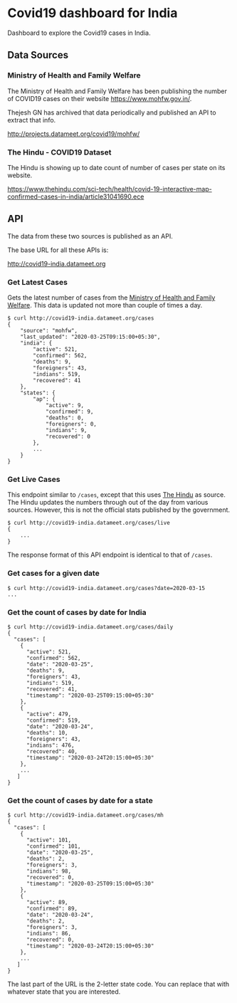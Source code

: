 # Covid19 dashboard for India

Dashboard to explore the Covid19 cases in India.

## Data Sources

### Ministry of Health and Family Welfare

The Ministry of Health and Family Welfare has been publishing the number of COVID19 cases on their website https://www.mohfw.gov.in/.

Thejesh GN has archived that data periodically and published an API to extract that info.

http://projects.datameet.org/covid19/mohfw/

### The Hindu - COVID19 Dataset

The Hindu is showing up to date count of number of cases per state on its website.

https://www.thehindu.com/sci-tech/health/covid-19-interactive-map-confirmed-cases-in-india/article31041690.ece

## API

The data from these two sources is published as an API. 

The base URL for all these APIs is:

http://covid19-india.datameet.org

### Get Latest Cases


Gets the latest number of cases from the [Ministry of Health and Family Welfare][mohfw]. This data is updated not more than couple of times a day.

[mohfw]: https://www.mohfw.gov.in/

```
$ curl http://covid19-india.datameet.org/cases
{
	"source": "mohfw",
	"last_updated": "2020-03-25T09:15:00+05:30",
	"india": {
	    "active": 521,
	    "confirmed": 562,
	    "deaths": 9,
	    "foreigners": 43,
	    "indians": 519,
	    "recovered": 41
	},
	"states": {
		"ap": {
			"active": 9,
			"confirmed": 9,
			"deaths": 0,
			"foreigners": 0,
			"indians": 9,
			"recovered": 0				
		},
		...
	}
}
```

### Get Live Cases

This endpoint similar to `/cases`, except that this uses [The Hindu][thehindu] as source. The Hindu updates the numbers through out of the day from various sources. However, this is not the official stats published by the government.

```
$ curl http://covid19-india.datameet.org/cases/live
{
	...
}
```

The response format of this API endpoint is identical to that of `/cases`.


[thehindu]: https://www.thehindu.com/sci-tech/health/covid-19-interactive-map-confirmed-cases-in-india/article31041690.ece

### Get cases for a given date

```
$ curl http://covid19-india.datameet.org/cases?date=2020-03-15
...
```

### Get the count of cases by date for India

```
$ curl http://covid19-india.datameet.org/cases/daily
{
  "cases": [
    {
      "active": 521,
      "confirmed": 562,
      "date": "2020-03-25",
      "deaths": 9,
      "foreigners": 43,
      "indians": 519,
      "recovered": 41,
      "timestamp": "2020-03-25T09:15:00+05:30"
    },
    {
      "active": 479,
      "confirmed": 519,
      "date": "2020-03-24",
      "deaths": 10,
      "foreigners": 43,
      "indians": 476,
      "recovered": 40,
      "timestamp": "2020-03-24T20:15:00+05:30"
    },
    ...
   ]
}
```

### Get the count of cases by date for a state

```
$ curl http://covid19-india.datameet.org/cases/mh
{
  "cases": [
    {
      "active": 101,
      "confirmed": 101,
      "date": "2020-03-25",
      "deaths": 2,
      "foreigners": 3,
      "indians": 98,
      "recovered": 0,
      "timestamp": "2020-03-25T09:15:00+05:30"
    },
    {
      "active": 89,
      "confirmed": 89,
      "date": "2020-03-24",
      "deaths": 2,
      "foreigners": 3,
      "indians": 86,
      "recovered": 0,
      "timestamp": "2020-03-24T20:15:00+05:30"
    },
    ...
   ]
}
```

The last part of the URL is the 2-letter state code. You can replace that with whatever state that you are interested.
